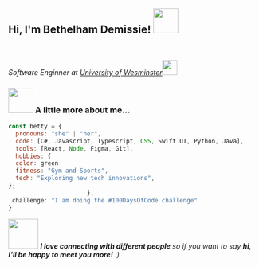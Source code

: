 
<h2> Hi, I'm Bethelham Demissie! <img src="https://media.giphy.com/media/mGcNjsfWAjY5AEZNw6/giphy.gif" width="50"></h2>
</br><p><em>Software Enginner at <a href="http://www.unb.br">University of Wesminster</a><img src="https://media.giphy.com/media/fYSnHlufseco8Fh93Z/giphy.gif" width="30"></br>
</em></p>


### <img src="https://media.giphy.com/media/VgCDAzcKvsR6OM0uWg/giphy.gif" width="50"> A little more about me...  

```javascript
const betty = {
  pronouns: "she" | "her",
  code: [C#, Javascript, Typescript, CSS, Swift UI, Python, Java],
  tools: [React, Node, Figma, Git],
  hobbies: {
  color: green
  fitness: "Gym and Sports",
  tech: "Exploring new tech innovations",
};
                      },
 challenge: "I am doing the #100DaysOfCode challenge"
}
```

<img src="https://media.giphy.com/media/LnQjpWaON8nhr21vNW/giphy.gif" width="60"> <em><b>I love connecting with different people</b> so if you want to say <b>hi, I'll be happy to meet you more!</b> :)</em>

